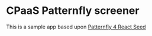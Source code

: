 # CPaaS Patternfly screener

This is a sample app based upon [Patternfly 4 React Seed](https://github.com/patternfly/patternfly-react-seed)
